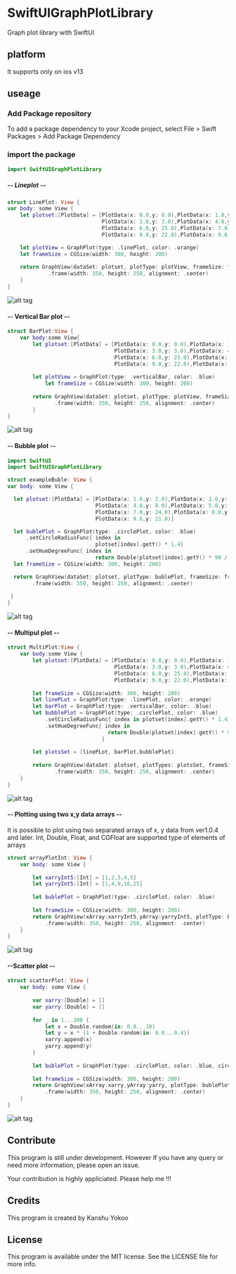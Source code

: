 # SwiftUIGraphPlotLibrary

Graph plot library with SwiftUI


## platform
It supports only on ios v13  


## useage

### Add Package repository 
To add a package dependency to your Xcode project, select File > Swift Packages > Add Package Dependency

### import the package
``` swift
import SwiftUIGraphPlotLibrary
```

##### -- Lineplot --
```swift
struct LinePlot: View {
var body: some View {
    let plotset:[PlotData] = [PlotData(x: 0.0,y: 0.0),PlotData(x: 1.0,y: 2.0),PlotData(x: 2.0,y: 5.0),
                              PlotData(x: 3.0,y: 3.0),PlotData(x: 4.0,y: 8.0),PlotData(x: 5.0,y: 10.0),
                              PlotData(x: 6.0,y: 25.0),PlotData(x: 7.0,y: 21.0),PlotData(x: 8.0,y: 23.0),
                              PlotData(x: 9.0,y: 22.0),PlotData(x: 9.6,y: 21.0),PlotData(x: 10,y: 30.0)]

    let plotView = GraphPlot(type: .linePlot, color: .orange)
    let frameSize = CGSize(width: 300, height: 200)
        
    return GraphView(dataSet: plotset, plotType: plotView, frameSize: frameSize, xTicks: true, yTicks: true)
             .frame(width: 350, height: 250, alignment: .center)
    }
}
```
![alt tag](https://github.com/KanshuYokoo/SwiftUIGraphPlotLibrary/blob/master/screenshots/LinePlot.png)

#### -- Vertical Bar plot --
```swift
struct BarPlot:View {
    var body:some View{
        let plotset:[PlotData] = [PlotData(x: 0.0,y: 0.0),PlotData(x: 1.0,y: 2.0),PlotData(x: 2.0,y: 5.0),
                                  PlotData(x: 3.0,y: 3.0),PlotData(x: 4.0,y: 8.0),PlotData(x: 5.0,y: 10.0),
                                  PlotData(x: 6.0,y: 25.0),PlotData(x: 7.0,y: 21.0),PlotData(x: 8.0,y: 23.0),
                                  PlotData(x: 9.0,y: 22.0),PlotData(x: 9.6,y: 21.0),PlotData(x: 10,y: 30.0)]
            
        let plotView = GraphPlot(type: .verticalBar, color: .blue)
            let frameSize = CGSize(width: 300, height: 200)
            
        return GraphView(dataSet: plotset, plotType: plotView, frameSize: frameSize, xTicks: true, yTicks: true)
               .frame(width: 350, height: 250, alignment: .center)
        }
}
```
![alt tag](https://github.com/KanshuYokoo/SwiftUIGraphPlotLibrary/blob/master/screenshots/BarPlot.png)

#### -- Bubble plot --
``` swift
import SwiftUI
import SwiftUIGraphPlotLibrary

struct exampleBuble: View {
var body: some View {

  let plotset:[PlotData] = [PlotData(x: 1.0,y: 2.0),PlotData(x: 2.0,y: 3.0),PlotData(x: 3.0,y: 2.0),
                            PlotData(x: 4.0,y: 8.0),PlotData(x: 5.0,y: 30.0),PlotData(x: 6.0,y: 25.0),
                            PlotData(x: 7.0,y: 24.0),PlotData(x: 8.0,y: 23.0),PlotData(x: 9.0,y: 22.0),
                            PlotData(x: 9.6,y: 21.0)]

  let bublePlot = GraphPlot(type: .circlePlot, color: .blue)
      .setCircleRadiusFunc{ index in 
                            plotset[index].getY() * 1.4}
      .setHueDegreeFunc{ index in
                            return Double(plotset[index].getY() * 90 / 23)}
  let frameSize = CGSize(width: 300, height: 200)

  return GraphView(dataSet: plotset, plotType: bublePlot, frameSize: frameSize, xTicks: true, yTicks: true)
        .frame(width: 350, height: 250, alignment: .center)
  
 }
}
```
![alt tag](https://github.com/KanshuYokoo/SwiftUIGraphPlotLibrary/blob/master/screenshots/BubblePlot.png)

#### -- Multipul plot -- 
```swift
struct MultiPlot:View {
    var body:some View {
        let plotset:[PlotData] = [PlotData(x: 0.0,y: 0.0),PlotData(x: 1.0,y: 2.0),PlotData(x: 2.0,y: 5.0),
                                  PlotData(x: 3.0,y: 3.0),PlotData(x: 4.0,y: 8.0),PlotData(x: 5.0,y: 10.0),
                                  PlotData(x: 6.0,y: 25.0),PlotData(x: 7.0,y: 21.0),PlotData(x: 8.0,y: 23.0),
                                  PlotData(x: 9.0,y: 22.0),PlotData(x: 9.6,y: 21.0),PlotData(x: 10,y: 30.0)]
        
        let frameSize = CGSize(width: 300, height: 200)
        let linePLot = GraphPlot(type: .linePlot, color: .orange)
        let barPlot = GraphPlot(type: .verticalBar, color: .blue)
        let bubblePlot = GraphPlot(type: .circlePlot, color: .blue)
            .setCircleRadiusFunc{ index in plotset[index].getY() * 1.4}
            .setHueDegreeFunc{ index in
                                return Double(plotset[index].getY() * 90 / 23)
                              }
        
        let plotsSet = [linePLot, barPlot,bubblePlot]
        
        return GraphView(dataSet: plotset, plotTypes: plotsSet, frameSize: frameSize, xTicks: true, yTicks: true)
               .frame(width: 350, height: 250, alignment: .center)
    }
}
```
![alt tag](https://github.com/KanshuYokoo/SwiftUIGraphPlotLibrary/blob/master/screenshots/MultiPlot.png)

#### -- Plotting using two x,y data arrays --
It is possible to plot using two separated arrays of x, y data from ver1.0.4 and later.
Int, Double, Float, and CGFloat are supported type of elements of arrays 

```swift
struct arrayPlotInt: View {
    var body: some View {
        
        let xarryInt5:[Int] = [1,2,3,4,5]
        let yarryInt5:[Int] = [1,4,9,16,25]
                
        let bublePlot = GraphPlot(type: .circlePlot, color: .blue)
        
        let frameSize = CGSize(width: 300, height: 200)
        return GraphView(xArray:xarryInt5,yArray:yarryInt5, plotType: bublePlot, frameSize: frameSize, xTicks: true, yTicks: true, xPlotAreaFactor: 0.9)
            .frame(width: 350, height: 250, alignment: .center)
    }
}
```
![alt tag](https://github.com/KanshuYokoo/SwiftUIGraphPlotLibrary/blob/master/screenshots/twoArraysData.png)

#### --Scatter plot --

```swift
struct scatterPlot: View {
    var body: some View {
        
        var xarry:[Double] = []
        var yarry:[Double] = []
                
        for _ in 1...100 {
            let x = Double.random(in: 0.0...10)
            let y = x * (1 + Double.random(in: 0.0...0.4))
            xarry.append(x)
            yarry.append(y)
        }
        
        let bublePlot = GraphPlot(type: .circlePlot, color: .blue, circleRadius:4)
        
        let frameSize = CGSize(width: 300, height: 200)
        return GraphView(xArray:xarry,yArray:yarry, plotType: bublePlot, frameSize: frameSize, xTicks: true, yTicks: true, xPlotAreaFactor: 0.9)
            .frame(width: 350, height: 250, alignment: .center)
    }
}
```
![alt tag](https://github.com/KanshuYokoo/SwiftUIGraphPlotLibrary/blob/master/screenshots/scatterPlot.png)

## Contribute
This program is still under development.
However If you have any query or need more information, please open an issue.

Your contribution is highly appliciated.
Please help me !!!

## Credits
This program is created by Kanshu Yokoo

## License

This program is available under the MIT license. See the LICENSE file for more info.
